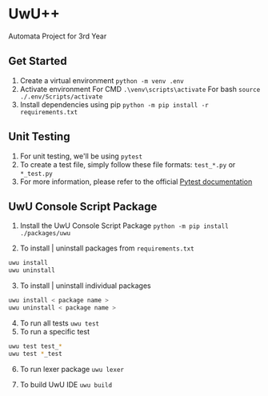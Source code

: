 # UwU++

Automata Project for 3rd Year

## Get Started

1. Create a virtual environment `python -m venv .env`
2. Activate environment For CMD `.\venv\scripts\activate` For bash `source ./.env/Scripts/activate`
3. Install dependencies using pip `python -m pip install -r requirements.txt`

## Unit Testing

1. For unit testing, we'll be using `pytest`
2. To create a test file, simply follow these file formats: `test_*.py` or `*_test.py`
3. For more information, please refer to the official [Pytest documentation](https://docs.pytest.org/en/7.1.x/getting-started.html#)

## UwU Console Script Package

1. Install the UwU Console Script Package `python -m pip install ./packages/uwu`

2. To install | uninstall packages from `requirements.txt`

```bash
uwu install
uwu uninstall
```

3. To install | uninstall individual packages

```bash
uwu install < package name >
uwu uninstall < package name >
```

4. To run all tests `uwu test`
5. To run a specific test

```bash
uwu test test_*
uwu test *_test
```

6. To run lexer package `uwu lexer`

7. To build UwU IDE `uwu build`
